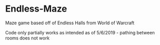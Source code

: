 # Endless-Maze
Maze game based off of Endless Halls from World of Warcraft

Code only partially works as intended as of 5/6/2019 - pathing between rooms does not work
